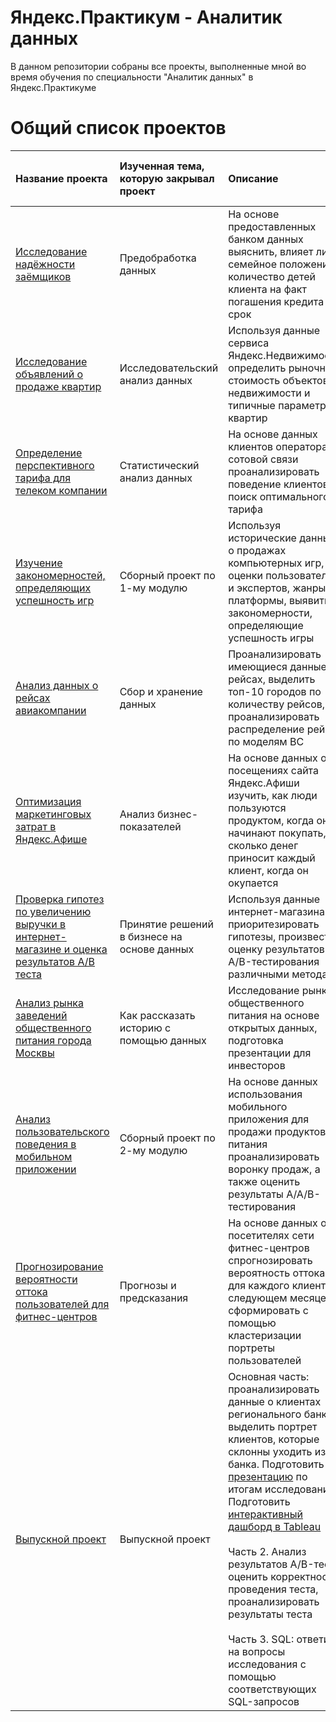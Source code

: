 # Яндекс.Практикум - Аналитик данных

В данном репозитории собраны все проекты, выполненные мной во время обучения по специальности "Аналитик данных" в Яндекс.Практикуме

# Общий список проектов

| Название проекта | Изученная тема, которую закрывал проект | Описание | Используемые библиотеки | Ссылка на просмотр Jupyter Notebook |
| :---------------------- | :---------------------- | :---------------------- | :---------------------- | :---------------------- |
| [Исследование надёжности заёмщиков](01_data_preprocessing) | Предобработка данных | На основе предоставленных банком данных выяснить, влияет ли семейное положение и количество детей клиента на факт погашения кредита в срок | *pandas*, *pymystem3* | [Посмотреть проект](https://nbviewer.jupyter.org/github/iskander-filippov/Yandex-Praktikum/blob/main/01_data_preprocessing/borrowers_reliability.ipynb) |
| [Исследование объявлений о продаже квартир](02_EDA) | Исследовательский анализ данных | Используя данные сервиса Яндекс.Недвижимость, определить рыночную стоимость объектов недвижимости и типичные параметры квартир | *pandas*, *matplotlib* | [Посмотреть проект](https://nbviewer.jupyter.org/github/iskander-filippov/Yandex-Praktikum/blob/main/02_EDA/real_estate_EDA.ipynb) |
| [Определение перспективного тарифа для телеком компании](03_statistical_analysis) | Статистический анализ данных | На основе данных клиентов оператора сотовой связи проанализировать поведение клиентов и поиск оптимального тарифа | *pandas*, *matplotlib*, *numpy*, *scipy* | [Посмотреть проект](https://nbviewer.jupyter.org/github/iskander-filippov/Yandex-Praktikum/blob/main/03_statistical_analysis/perspective_telecom_tariff.ipynb) |
| [Изучение закономерностей, определяющих успешность игр](04_summary_project_1) | Сборный проект по 1-му модулю | Используя исторические данные о продажах компьютерных игр, оценки пользователей и экспертов, жанры и платформы, выявить закономерности, определяющие успешность игры | *pandas*, *matplotlib*, *numpy*, *scipy*, *seaborn* | [Посмотреть проект](https://nbviewer.jupyter.org/github/iskander-filippov/Yandex-Praktikum/blob/main/04_summary_project_1/game_success_factors.ipynb) |
| [Анализ данных о рейсах авиакомпании](05_data_extraction_and_storage) | Сбор и хранение данных | Проанализировать имеющиеся данные о рейсах, выделить топ-10 городов по количеству рейсов, проанализировать распределение рейсов по моделям ВС | *pandas* | [Посмотреть проект](https://nbviewer.jupyter.org/github/iskander-filippov/Yandex-Praktikum/blob/main/05_data_extraction_and_storage/airline_statistics.ipynb) |
| [Оптимизация маркетинговых затрат в Яндекс.Афише](06_business_metrics_analysis) | Анализ бизнес-показателей | На основе данных о посещениях сайта Яндекс.Афиши изучить, как люди пользуются продуктом, когда они начинают покупать, сколько денег приносит каждый клиент, когда он окупается | *pandas* | [Посмотреть проект](https://nbviewer.jupyter.org/github/iskander-filippov/Yandex-Praktikum/blob/main/06_business_metrics_analysis/afisha_optimization.ipynb) |
| [Проверка гипотез по увеличению выручки в интернет-магазине и оценка результатов A/B теста](07_decisions) | Принятие решений в бизнесе на основе данных | Используя данные интернет-магазина приоритезировать гипотезы, произвести оценку результатов A/B-тестирования различными методами | *pandas*, *matplotlib*, *scipy* | [Посмотреть проект](https://nbviewer.jupyter.org/github/iskander-filippov/Yandex-Praktikum/blob/main/07_decisions/web_store_hypothesis_AB_test.ipynb) |
| [Анализ рынка заведений общественного питания города Москвы](08_storytelling) | Как рассказать историю с помощью данных | Исследование рынка общественного питания на основе открытых данных, подготовка презентации для инвесторов | *pandas*, *matplotlib*, *plotly* | [Посмотреть проект](https://nbviewer.jupyter.org/github/iskander-filippov/Yandex-Praktikum/blob/main/08_storytelling/Moscow_food_places.ipynb) |
| [Анализ пользовательского поведения в мобильном приложении](09_summary_project_2) | Сборный проект по 2-му модулю | На основе данных использования мобильного приложения для продажи продуктов питания проанализировать воронку продаж, а также оценить результаты A/A/B-тестирования | *pandas*, *matplotlib*, *plotly*, *scipy* | [Посмотреть проект](https://nbviewer.jupyter.org/github/iskander-filippov/Yandex-Praktikum/blob/main/09_summary_project_2/startup_AAB_test.ipynb) |
| [Прогнозирование вероятности оттока пользователей для фитнес-центров](11_predictions) | Прогнозы и предсказания | На основе данных о посетителях сети фитнес-центров спрогнозировать вероятность оттока для каждого клиента в следующем месяце, сформировать с помощью кластеризации портреты пользователей | *pandas*, *matplotlib*, *plotly*, *scipy*, *scikit* | [Посмотреть проект](https://nbviewer.jupyter.org/github/iskander-filippov/Yandex-Praktikum/blob/main/11_predictions/fitness_center_churn_predictions.ipynb) |
| [Выпускной проект](12_final_project) | Выпускной проект | Основная часть: проанализировать данные о клиентах регионального банка и выделить портрет клиентов, которые склонны уходить из банка. Подготовить [презентацию](https://nbviewer.jupyter.org/github/iskander-filippov/Yandex-Praktikum/blob/main/12_final_project/Churn_predictions.pdf) по итогам исследования. Подготовить [интерактивный дашборд в Tableau](https://public.tableau.com/app/profile/alexander.filippov/viz/praktikum_final_16252305834520/yandex_dashboard_final)<br><br>Часть 2. Анализ результатов A/B-теста: оценить корректность проведения теста, проанализировать результаты теста<br><br>Часть 3. SQL: ответить на вопросы исследования с помощью соответствующих SQL-запросов | *pandas*, *matplotlib*, *plotly*, *scipy*, *scikit*, *seaborn*, *sqlalchemy* | [Посмотреть основную часть проекта](https://nbviewer.jupyter.org/github/iskander-filippov/Yandex-Praktikum/blob/main/12_final_project/final_project_main.ipynb)<br><br>[Презентация к основной части проекта](https://nbviewer.jupyter.org/github/iskander-filippov/Yandex-Praktikum/blob/main/12_final_project/Churn_predictions.pdf)<br><br>[Посмотреть задание по анализу A/B-тестов](https://nbviewer.jupyter.org/github/iskander-filippov/Yandex-Praktikum/blob/main/12_final_project/final_AB_test.ipynb)<br><br>[Посмотреть задание по SQL](https://nbviewer.jupyter.org/github/iskander-filippov/Yandex-Praktikum/blob/main/12_final_project/final_SQL.ipynb) |
